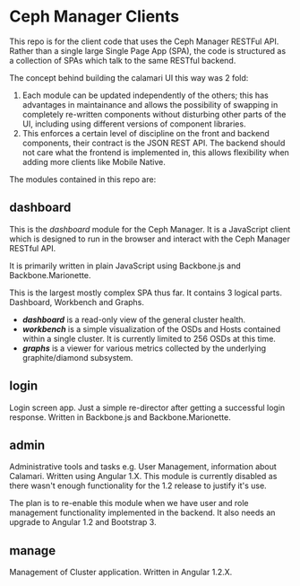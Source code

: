 Ceph Manager Clients
===================

This repo is for the client code that uses the Ceph Manager RESTFul API. Rather than a single large Single Page App (SPA), the code is structured as a collection of SPAs which talk to the same RESTful backend.

The concept behind building the calamari UI this way was 2 fold:

  1. Each module can be updated independently of the others; this has advantages in maintainance and allows the possibility of swapping in completely re-written components without disturbing other parts of the UI, including using different versions of component libraries.
  2. This enforces a certain level of discipline on the front and backend components, their contract is the JSON REST API. The backend should not care what the frontend is implemented in, this allows flexibility when adding more clients like Mobile Native.

The modules contained in this repo are:

dashboard
---------

This is the *dashboard* module for the Ceph Manager. It is a JavaScript client which is designed to run in the browser and interact with the Ceph Manager RESTful API.

It is primarily written in plain JavaScript using Backbone.js and Backbone.Marionette.

This is the largest mostly complex SPA thus far. It contains 3 logical parts. Dashboard, Workbench and Graphs. 

 * ***dashboard*** is a read-only view of the general cluster health.
 * ***workbench*** is a simple visualization of the OSDs and Hosts contained within a single cluster. It is currently limited to 256 OSDs at this time.
 * ***graphs*** is a viewer for various metrics collected by the underlying graphite/diamond subsystem.
 
login
-----

Login screen app. Just a simple re-director after getting a successful login response. Written in Backbone.js and Backbone.Marionette.

admin
-----

Administrative tools and tasks e.g. User Management, information about Calamari. Written using Angular 1.X. This module is currently disabled as there wasn't enough functionality for the 1.2 release to justify it's use.

The plan is to re-enable this module when we have user and role management functionality implemented in the backend. It also needs an upgrade to Angular 1.2 and Bootstrap 3.

manage
------

Management of Cluster application. Written in Angular 1.2.X.


